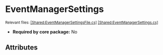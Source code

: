 # EventManagerSettings
<sup>Relevant files: [[Shared:EventManagerSettingsFile.cs]](https://github.com/Regalis11/Barotrauma/blob/master/Barotrauma/BarotraumaShared/SharedSource/ContentManagement/ContentFile/EventManagerSettingsFile.cs) [[Shared:EventManagerSettings.cs]](https://github.com/Regalis11/Barotrauma/blob/master/Barotrauma/BarotraumaShared/SharedSource/Events/EventManagerSettings.cs)</sup>
- **Required by core package:** No



## Attributes



